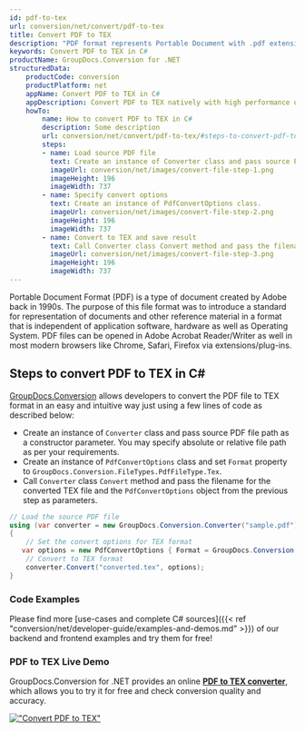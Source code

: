 ```yaml
---
id: pdf-to-tex
url: conversion/net/convert/pdf-to-tex
title: Convert PDF to TEX
description: "PDF format represents Portable Document with .pdf extension. Learn how to convert PDF to TEX file programmatically in C# language using GroupDocs.Conversion for .NET library."
keywords: Convert PDF to TEX in C#
productName: GroupDocs.Conversion for .NET
structuredData:
    productCode: conversion
    productPlatform: net
    appName: Convert PDF to TEX in C#
    appDescription: Convert PDF to TEX natively with high performance using C# language and server side GroupDocs.Conversion for .NET APIs, without the use of any software like Microsoft or Open Office.
    howTo:
        name: How to convert PDF to TEX in C# 
        description: Some description
        url: conversion/net/convert/pdf-to-tex/#steps-to-convert-pdf-to-tex-in-c
        steps:
        - name: Load source PDF file 
          text: Create an instance of Converter class and pass source PDF file path as a constructor parameter. You may specify absolute or relative file path as per your requirements. 
          imageUrl: conversion/net/images/convert-file-step-1.png
          imageHeight: 196
          imageWidth: 737
        - name: Specify convert options 
          text: Create an instance of PdfConvertOptions class.
          imageUrl: conversion/net/images/convert-file-step-2.png
          imageHeight: 196
          imageWidth: 737
        - name: Convert to TEX and save result 
          text: Call Converter class Convert method and pass the filename for the converted HTML file and the PdfConvertOptions object from the previous step as parameters.
          imageUrl: conversion/net/images/convert-file-step-3.png
          imageHeight: 196
          imageWidth: 737
---
```


Portable Document Format (PDF) is a type of document created by Adobe back in 1990s. The purpose of this file format was to introduce a standard for representation of documents and other reference material in a format that is independent of application software, hardware as well as Operating System. PDF files can be opened in Adobe Acrobat Reader/Writer as well in most modern browsers like Chrome, Safari, Firefox via extensions/plug-ins.

## Steps to convert PDF to TEX in C#

[GroupDocs.Conversion](https://products.groupdocs.com/conversion/net) allows developers to convert the PDF file to TEX format in an easy and intuitive way just using a few lines of code as described below:

* Create an instance of `Converter` class and pass source PDF file path as a constructor parameter. You may specify absolute or relative file path as per your requirements. 
* Create an instance of `PdfConvertOptions` class and set `Format` property to `GroupDocs.Conversion.FileTypes.PdfFileType.Tex`.
* Call `Converter` class `Convert` method and pass the filename for the converted TEX file and the `PdfConvertOptions` object from the previous step as parameters.

```csharp
// Load the source PDF file
using (var converter = new GroupDocs.Conversion.Converter("sample.pdf"))
{
    // Set the convert options for TEX format
   var options = new PdfConvertOptions { Format = GroupDocs.Conversion.FileTypes.PdfFileType.Tex };
    // Convert to TEX format
    converter.Convert("converted.tex", options);
}
```

### Code Examples

Please find more [use-cases and complete C# sources]({{< ref "conversion/net/developer-guide/examples-and-demos.md" >}}) of our backend and frontend examples and try them for free!

### PDF to TEX Live Demo

GroupDocs.Conversion for .NET provides an online [**PDF to TEX converter**](https://products.groupdocs.app/conversion/pdf-to-tex), which allows you to try it for free and check conversion quality and accuracy.

[!["Convert PDF to TEX"](conversion/net/images/convert-to-tex/convert-pdf-to-tex.png)](https://products.groupdocs.app/conversion/pdf-to-tex)